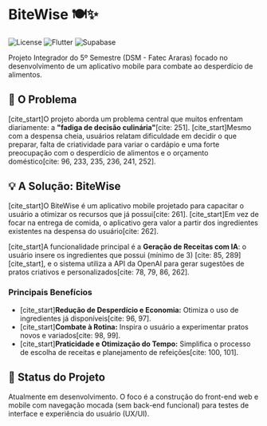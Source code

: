 # BiteWise 🍽️✨

![License](https://img.shields.io/badge/license-MIT-blue.svg)
![Flutter](https://img.shields.io/badge/Feito%20com-Flutter-blue.svg?logo=flutter)
![Supabase](https://img.shields.io/badge/Backend-Supabase-green.svg?logo=supabase)

Projeto Integrador do 5º Semestre (DSM - Fatec Araras) focado no desenvolvimento de um aplicativo mobile para combate ao desperdício de alimentos.

## 🎯 O Problema

[cite_start]O projeto aborda um problema central que muitos enfrentam diariamente: a **"fadiga de decisão culinária"**[cite: 251]. [cite_start]Mesmo com a despensa cheia, usuários relatam dificuldade em decidir o que preparar, falta de criatividade para variar o cardápio e uma forte preocupação com o desperdício de alimentos e o orçamento doméstico[cite: 96, 233, 235, 236, 241, 252].

## 💡 A Solução: BiteWise

[cite_start]O BiteWise é um aplicativo mobile projetado para capacitar o usuário a otimizar os recursos que já possui[cite: 261]. [cite_start]Em vez de focar na entrega de comida, o aplicativo gera valor a partir dos ingredientes existentes na despensa do usuário[cite: 262].

[cite_start]A funcionalidade principal é a **Geração de Receitas com IA**: o usuário insere os ingredientes que possui (mínimo de 3) [cite: 85, 289][cite_start], e o sistema utiliza a API da OpenAI para gerar sugestões de pratos criativos e personalizados[cite: 78, 79, 86, 262].

### Principais Benefícios
* [cite_start]**Redução de Desperdício e Economia:** Otimiza o uso de ingredientes já disponíveis[cite: 96, 97].
* [cite_start]**Combate à Rotina:** Inspira o usuário a experimentar pratos novos e variados[cite: 98, 99].
* [cite_start]**Praticidade e Otimização do Tempo:** Simplifica o processo de escolha de receitas e planejamento de refeições[cite: 100, 101].


## 🚀 Status do Projeto

Atualmente em desenvolvimento. O foco é a construção do front-end web e mobile com navegação mocada (sem back-end funcional) para testes de interface e experiência do usuário (UX/UI).
